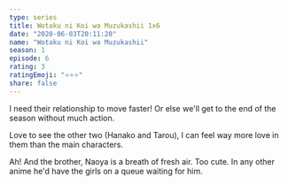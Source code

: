 ```yaml
---
type: series
title: Wotaku ni Koi wa Muzukashii 1x6
date: "2020-06-03T20:11:20"
name: "Wotaku ni Koi wa Muzukashii"
season: 1
episode: 6
rating: 3
ratingEmoji: "⭐️⭐️⭐️"
share: false
---
```


I need their relationship to move faster! Or else we'll get to the end of the season without much action.

Love to see the other two (Hanako and Tarou), I can feel way more love in them than the main characters.

Ah! And the brother, Naoya is a breath of fresh air. Too cute. In any other anime he'd have the girls on a queue waiting for him.

